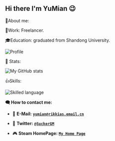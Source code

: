 ## Hi there I'm YuMian 😉

🤟About me:

💼Work: Freelancer.

🎓Education: graduated from Shandong University.

![Profile](https://github-widgetbox.vercel.app/api/profile?username=CherryMian&data=followers,repositories,stars,commits)

🦜 Stats:

![My GitHub stats](https://github-readme-stats.vercel.app/api?username=CherryMian&show_icons=true&theme=radical)

👍Skills:

![Skilled language](https://github-widgetbox.vercel.app/api/skills?languages=js,ts,python,java,c,cpp,csharp,dotnet,rust,markdown,html,css,mysql,json,yaml,lua,go,ruby,kotlin&software=linux,windows,vscode)

**🗨 How to contact me:**

- 📧 **E-Mail:** [**`yumian@rikkias.email.cn`**](mailto:yumian@rikkias.email.cn)

- 🐤 **Twitter:** [**`@SuckerGM`**](https://twitter.com/SuckerGM)

- 🎮 **Steam HomePage:** [**`My Home Page`**]([https://discord.gg/cGWNG6fFdP](https://steamcommunity.com/id/Rikkias/))



